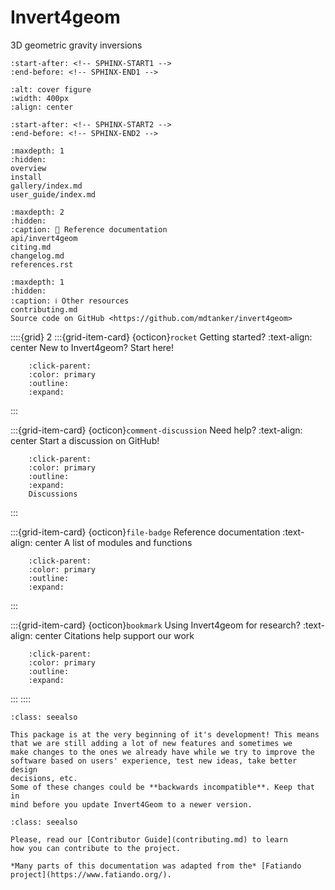 # Invert4geom

3D geometric gravity inversions

```{include} ../README.md
:start-after: <!-- SPHINX-START1 -->
:end-before: <!-- SPHINX-END1 -->
```

```{image} figures/cover_fig.png
:alt: cover figure
:width: 400px
:align: center
```

```{include} ../README.md
:start-after: <!-- SPHINX-START2 -->
:end-before: <!-- SPHINX-END2 -->
```

```{toctree}
:maxdepth: 1
:hidden:
overview
install
gallery/index.md
user_guide/index.md
```

<!-- ```{toctree}
:maxdepth: 1
:hidden:
:caption: 🚶 User guide
user_guide/simple_inversion
user_guide/damping_cross_validation
user_guide/density_cross_validation
user_guide/reference_level_cross_validation
user_guide/including_starting_model
user_guide/adhering_to_constraints
user_guide/combining_it_all
user_guide/estimating_regional_field
``` -->

<!-- ```{toctree}
:maxdepth: 1
:hidden:
:caption: 📚 Gallery
gallery/index.md
``` -->

```{toctree}
:maxdepth: 2
:hidden:
:caption: 📖 Reference documentation
api/invert4geom
citing.md
changelog.md
references.rst
```

```{toctree}
:maxdepth: 1
:hidden:
:caption: ℹ️ Other resources
contributing.md
Source code on GitHub <https://github.com/mdtanker/invert4geom>
```


::::{grid} 2
:::{grid-item-card} {octicon}`rocket` Getting started?
:text-align: center
New to Invert4geom? Start here!
```{button-ref} overview
    :click-parent:
    :color: primary
    :outline:
    :expand:
```
:::

:::{grid-item-card} {octicon}`comment-discussion` Need help?
:text-align: center
Start a discussion on GitHub!
```{button-link} https://github.com/mdtanker/invert4geom/discussions
    :click-parent:
    :color: primary
    :outline:
    :expand:
    Discussions
```
:::

:::{grid-item-card} {octicon}`file-badge` Reference documentation
:text-align: center
A list of modules and functions
```{button-ref} api/invert4geom
    :click-parent:
    :color: primary
    :outline:
    :expand:
```
:::

:::{grid-item-card} {octicon}`bookmark` Using Invert4geom for research?
:text-align: center
Citations help support our work
```{button-ref} citing
    :click-parent:
    :color: primary
    :outline:
    :expand:
```
:::
::::


```{admonition} Early-stages of development
:class: seealso

This package is at the very beginning of it's development! This means that we are still adding a lot of new features and sometimes we
make changes to the ones we already have while we try to improve the
software based on users' experience, test new ideas, take better design
decisions, etc.
Some of these changes could be **backwards incompatible**. Keep that in
mind before you update Invert4Geom to a newer version.
```

```{admonition} How to contribute
:class: seealso

Please, read our [Contributor Guide](contributing.md) to learn
how you can contribute to the project.
```

```{note}
*Many parts of this documentation was adapted from the* [Fatiando project](https://www.fatiando.org/).
```
